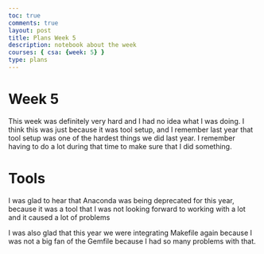 ```yaml
---
toc: true
comments: true
layout: post
title: Plans Week 5
description: notebook about the week
courses: { csa: {week: 5} }
type: plans
---
```

# Week 5
This week was definitely very hard and I had no idea what I was doing. I think this was just because it was tool setup, and I remember last year that tool setup was one of the hardest things we did last year. I remember having to do a lot during that time to make sure that I did something. 

# Tools
I was glad to hear that Anaconda was being deprecated for this year, because it was a tool that I was not looking forward to working with a lot and it caused a lot of problems

I was also glad that this year we were integrating Makefile again because I was not a big fan of the Gemfile because I had so many problems with that.